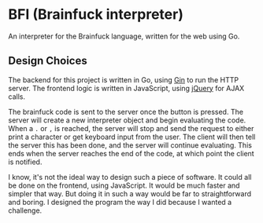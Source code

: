 # BFI (Brainfuck interpreter)

An interpreter for the Brainfuck language, written for the web using Go.

## Design Choices

The backend for this project is written in Go, using [Gin](https://github.com/gin-gonic/gin) to run the HTTP server. The frontend logic is written in JavaScript, using [jQuery](https://jquery.com/) for AJAX calls.

The brainfuck code is sent to the server once the button is pressed. The server will create a new interpreter object and begin evaluating the code. When a `.` or `,` is reached, the server will stop and send the request to either print a character or get keyboard input from the user. The client will then tell the server this has been done, and the server will continue evaluating. This ends when the server reaches the end of the code, at which point the client is notified.

I know, it's not the ideal way to design such a piece of software. It could all be done on the frontend, using JavaScript. It would be much faster and simpler that way. But doing it in such a way would be far to straightforward and boring. I designed the program the way I did because I wanted a challenge.
